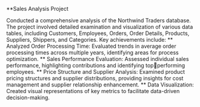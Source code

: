 **Sales Analysis Project

Conducted a comprehensive analysis of the Northwind Traders database. The project involved detailed examination and 
visualization of various data tables, including Customers, Employees, Orders, Order Details, Products, Suppliers, Shippers, 
and Categories. Key achievements include:
** Analyzed Order Processing Time: Evaluated trends in average order processing times across multiple years, 
identifying areas for process optimization.
** Sales Performance Evaluation: Assessed individual sales performance, highlighting contributions and identifying topperforming employees.
** Price Structure and Supplier Analysis: Examined product pricing structures and supplier distributions, providing 
insights for cost management and supplier relationship enhancement.
** Data Visualization: Created visual representations of key metrics to facilitate data-driven decision-making.
